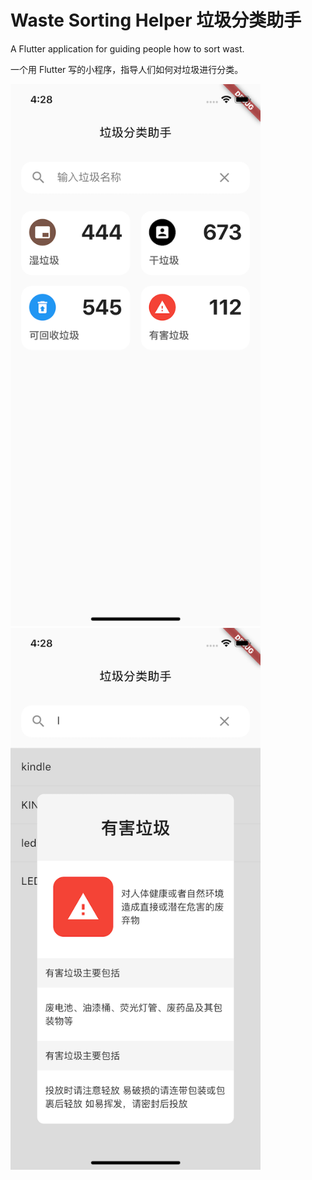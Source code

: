 # Waste Sorting Helper  垃圾分类助手

A Flutter application for guiding people how to sort wast.

一个用 Flutter 写的小程序，指导人们如何对垃圾进行分类。


<img src="https://github.com/jihongboo/Waste-Sorting-helper/blob/master/screen/Simulator%20Screen%20Shot%20-%20iPhone%20X%20-%202019-06-18%20at%2016.28.02.png" width="400"><img src="https://github.com/jihongboo/Waste-Sorting-helper/blob/master/screen/Simulator%20Screen%20Shot%20-%20iPhone%20X%20-%202019-06-18%20at%2016.28.13.png" width="400">
